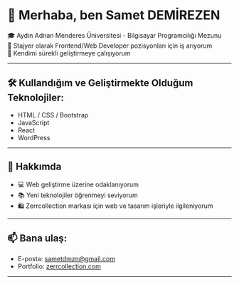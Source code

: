 # 👋 Merhaba, ben Samet DEMİREZEN

🎓 Aydın Adnan Menderes Üniversitesi - Bilgisayar Programcılığı Mezunu  
💼 Stajyer olarak Frontend/Web Developer pozisyonları için iş arıyorum  
🚀 Kendimi sürekli geliştirmeye çalışıyorum  

---

## 🛠️ Kullandığım ve Geliştirmekte Olduğum Teknolojiler:
- HTML / CSS / Bootstrap  
- JavaScript  
- React  
- WordPress  

---

## 📌 Hakkımda
- 💻 Web geliştirme üzerine odaklanıyorum  
- 📚 Yeni teknolojiler öğrenmeyi seviyorum  
- 🛍️ Zerrcollection markası için web ve tasarım işleriyle ilgileniyorum  

---

## 📫 Bana ulaş:
- E-posta: sametdmzn@gmail.com
- Portfolio: [zerrcollection.com](https://zerrcollection.com)  

---

